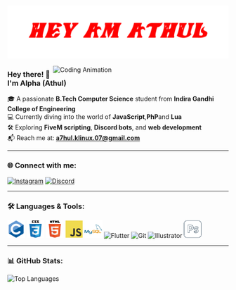 <p align="center">
  <img src="https://github.com/alpha007-cmd/alpha007-cmd/blob/main/athul.png" alt="Logo" height="120"/>
</p>

<img align="right" src="https://cdn.dribbble.com/users/1059583/screenshots/4171367/coding-freak.gif" width="400px" alt="Coding Animation">

### Hey there! 👋 I'm Alpha (Athul)

🎓 A passionate **B.Tech Computer Science** student from **Indira Gandhi College of Engineering**  
💻 Currently diving into the world of **JavaScript**,**PhP**and **Lua**  
🛠️ Exploring **FiveM scripting**, **Discord bots**, and **web development**  
📬 Reach me at: **a7hul.klinux.07@gmail.com**

---

### 🌐 Connect with me:

[![Instagram](https://img.shields.io/badge/-Instagram-%23E4405F?style=for-the-badge&logo=instagram&logoColor=white)](https://instagram.com/marvel_.customs)
[![Discord](https://img.shields.io/badge/-Join%20My%20Discord-%237289DA?style=for-the-badge&logo=discord&logoColor=white)](https://discord.gg/VTs2W6k6WT)

---

### 🛠️ Languages & Tools:

<p align="left">
  <img src="https://raw.githubusercontent.com/devicons/devicon/master/icons/c/c-original.svg" alt="C" width="40" height="40"/>
  <img src="https://raw.githubusercontent.com/devicons/devicon/master/icons/css3/css3-original-wordmark.svg" alt="CSS3" width="40" height="40"/>
  <img src="https://raw.githubusercontent.com/devicons/devicon/master/icons/html5/html5-original-wordmark.svg" alt="HTML5" width="40" height="40"/>
  <img src="https://raw.githubusercontent.com/devicons/devicon/master/icons/javascript/javascript-original.svg" alt="JavaScript" width="40" height="40"/>
  <img src="https://raw.githubusercontent.com/devicons/devicon/master/icons/mysql/mysql-original-wordmark.svg" alt="MySQL" width="40" height="40"/>
  <img src="https://www.vectorlogo.zone/logos/flutterio/flutterio-icon.svg" alt="Flutter" width="40" height="40"/>
  <img src="https://www.vectorlogo.zone/logos/git-scm/git-scm-icon.svg" alt="Git" width="40" height="40"/>
  <img src="https://www.vectorlogo.zone/logos/adobe_illustrator/adobe_illustrator-icon.svg" alt="Illustrator" width="40" height="40"/>
  <img src="https://raw.githubusercontent.com/devicons/devicon/master/icons/photoshop/photoshop-line.svg" alt="Photoshop" width="40" height="40"/>
</p>

---

### 📊 GitHub Stats:

<p align="left">
  <img src="https://github-readme-stats.vercel.app/api/top-langs?username=alpha007-cmd&show_icons=true&locale=en&layout=compact" alt="Top Languages" />
</p>
